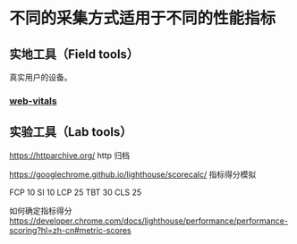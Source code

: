 # 不同的采集方式适用于不同的性能指标

## 实地工具（Field tools）

真实用户的设备。

### [web-vitals](https://github.com/GoogleChrome/web-vitals)

## 实验工具（Lab tools）

https://httparchive.org/ http 归档

https://googlechrome.github.io/lighthouse/scorecalc/ 指标得分模拟

FCP 10
SI 10
LCP 25
TBT 30
CLS 25

如何确定指标得分
https://developer.chrome.com/docs/lighthouse/performance/performance-scoring?hl=zh-cn#metric-scores
